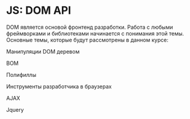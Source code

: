 # JS: DOM API

DOM является основой фронтенд разработки. Работа с любыми фреймворками и библиотеками начинается с понимания этой темы. Основные темы, которые будут рассмотрены в данном курсе:

Манипуляции DOM деревом

BOM

Полифиллы

Инструменты разработчика в браузерах

AJAX

Jquery

